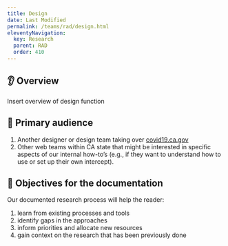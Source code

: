 ```yaml
---
title: Design 
date: Last Modified 
permalink: /teams/rad/design.html
eleventyNavigation:
  key: Research
  parent: RAD
  order: 410
---
```



## 👂 Overview
Insert overview of design function

## 👋 Primary audience
1. Another designer or design team taking over [covid19.ca.gov](covid19.ca.gov)
2. Other web teams within CA state that might be interested in specific aspects of our internal how-to’s (e.g., if they want to understand how to use or set up their own intercept).

## 🔎 Objectives for the documentation
Our documented research process will help the reader:
1. learn from existing processes and tools
2. identify gaps in the approaches
3. inform priorities and allocate new resources
4. gain context on the research that has been previously done


